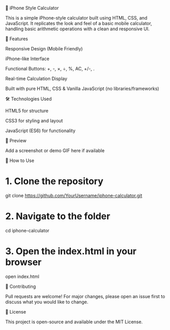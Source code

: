 📱 iPhone Style Calculator

This is a simple iPhone-style calculator built using HTML, CSS, and JavaScript. It replicates the look and feel of a basic mobile calculator, handling basic arithmetic operations with a clean and responsive UI.

🚀 Features

Responsive Design (Mobile Friendly)

iPhone-like Interface

Functional Buttons: +, -, ×, ÷, %, AC, +/-, .

Real-time Calculation Display

Built with pure HTML, CSS & Vanilla JavaScript (no libraries/frameworks)

🛠️ Technologies Used

HTML5 for structure

CSS3 for styling and layout

JavaScript (ES6) for functionality

📸 Preview

Add a screenshot or demo GIF here if available

📂 How to Use

# 1. Clone the repository
git clone https://github.com/YourUsername/iphone-calculator.git

# 2. Navigate to the folder
cd iphone-calculator

# 3. Open the index.html in your browser
open index.html

🤝 Contributing

Pull requests are welcome! For major changes, please open an issue first to discuss what you would like to change.

📄 License

This project is open-source and available under the MIT License.
